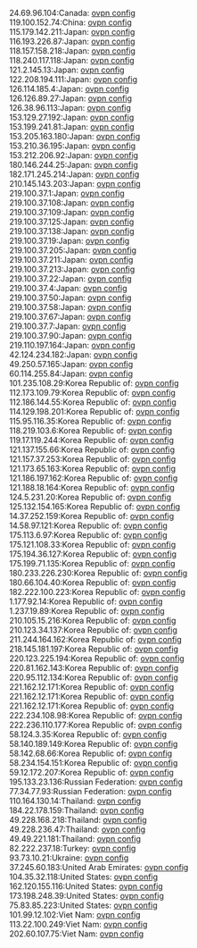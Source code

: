 24.69.96.104:Canada: [ovpn config](vpn/24_69_96_104.ovpn)  
119.100.152.74:China: [ovpn config](vpn/119_100_152_74.ovpn)  
115.179.142.211:Japan: [ovpn config](vpn/115_179_142_211.ovpn)  
116.193.226.87:Japan: [ovpn config](vpn/116_193_226_87.ovpn)  
118.157.158.218:Japan: [ovpn config](vpn/118_157_158_218.ovpn)  
118.240.117.118:Japan: [ovpn config](vpn/118_240_117_118.ovpn)  
121.2.145.13:Japan: [ovpn config](vpn/121_2_145_13.ovpn)  
122.208.194.111:Japan: [ovpn config](vpn/122_208_194_111.ovpn)  
126.114.185.4:Japan: [ovpn config](vpn/126_114_185_4.ovpn)  
126.126.89.27:Japan: [ovpn config](vpn/126_126_89_27.ovpn)  
126.38.96.113:Japan: [ovpn config](vpn/126_38_96_113.ovpn)  
153.129.27.192:Japan: [ovpn config](vpn/153_129_27_192.ovpn)  
153.199.241.81:Japan: [ovpn config](vpn/153_199_241_81.ovpn)  
153.205.163.180:Japan: [ovpn config](vpn/153_205_163_180.ovpn)  
153.210.36.195:Japan: [ovpn config](vpn/153_210_36_195.ovpn)  
153.212.206.92:Japan: [ovpn config](vpn/153_212_206_92.ovpn)  
180.146.244.25:Japan: [ovpn config](vpn/180_146_244_25.ovpn)  
182.171.245.214:Japan: [ovpn config](vpn/182_171_245_214.ovpn)  
210.145.143.203:Japan: [ovpn config](vpn/210_145_143_203.ovpn)  
219.100.37.1:Japan: [ovpn config](vpn/219_100_37_1.ovpn)  
219.100.37.108:Japan: [ovpn config](vpn/219_100_37_108.ovpn)  
219.100.37.109:Japan: [ovpn config](vpn/219_100_37_109.ovpn)  
219.100.37.125:Japan: [ovpn config](vpn/219_100_37_125.ovpn)  
219.100.37.138:Japan: [ovpn config](vpn/219_100_37_138.ovpn)  
219.100.37.19:Japan: [ovpn config](vpn/219_100_37_19.ovpn)  
219.100.37.205:Japan: [ovpn config](vpn/219_100_37_205.ovpn)  
219.100.37.211:Japan: [ovpn config](vpn/219_100_37_211.ovpn)  
219.100.37.213:Japan: [ovpn config](vpn/219_100_37_213.ovpn)  
219.100.37.22:Japan: [ovpn config](vpn/219_100_37_22.ovpn)  
219.100.37.4:Japan: [ovpn config](vpn/219_100_37_4.ovpn)  
219.100.37.50:Japan: [ovpn config](vpn/219_100_37_50.ovpn)  
219.100.37.58:Japan: [ovpn config](vpn/219_100_37_58.ovpn)  
219.100.37.67:Japan: [ovpn config](vpn/219_100_37_67.ovpn)  
219.100.37.7:Japan: [ovpn config](vpn/219_100_37_7.ovpn)  
219.100.37.90:Japan: [ovpn config](vpn/219_100_37_90.ovpn)  
219.110.197.164:Japan: [ovpn config](vpn/219_110_197_164.ovpn)  
42.124.234.182:Japan: [ovpn config](vpn/42_124_234_182.ovpn)  
49.250.57.165:Japan: [ovpn config](vpn/49_250_57_165.ovpn)  
60.114.255.84:Japan: [ovpn config](vpn/60_114_255_84.ovpn)  
101.235.108.29:Korea Republic of: [ovpn config](vpn/101_235_108_29.ovpn)  
112.173.109.79:Korea Republic of: [ovpn config](vpn/112_173_109_79.ovpn)  
112.186.144.55:Korea Republic of: [ovpn config](vpn/112_186_144_55.ovpn)  
114.129.198.201:Korea Republic of: [ovpn config](vpn/114_129_198_201.ovpn)  
115.95.116.35:Korea Republic of: [ovpn config](vpn/115_95_116_35.ovpn)  
118.219.103.6:Korea Republic of: [ovpn config](vpn/118_219_103_6.ovpn)  
119.17.119.244:Korea Republic of: [ovpn config](vpn/119_17_119_244.ovpn)  
121.137.155.66:Korea Republic of: [ovpn config](vpn/121_137_155_66.ovpn)  
121.157.37.253:Korea Republic of: [ovpn config](vpn/121_157_37_253.ovpn)  
121.173.65.163:Korea Republic of: [ovpn config](vpn/121_173_65_163.ovpn)  
121.186.197.162:Korea Republic of: [ovpn config](vpn/121_186_197_162.ovpn)  
121.188.18.164:Korea Republic of: [ovpn config](vpn/121_188_18_164.ovpn)  
124.5.231.20:Korea Republic of: [ovpn config](vpn/124_5_231_20.ovpn)  
125.132.154.165:Korea Republic of: [ovpn config](vpn/125_132_154_165.ovpn)  
14.37.252.159:Korea Republic of: [ovpn config](vpn/14_37_252_159.ovpn)  
14.58.97.121:Korea Republic of: [ovpn config](vpn/14_58_97_121.ovpn)  
175.113.6.97:Korea Republic of: [ovpn config](vpn/175_113_6_97.ovpn)  
175.121.108.33:Korea Republic of: [ovpn config](vpn/175_121_108_33.ovpn)  
175.194.36.127:Korea Republic of: [ovpn config](vpn/175_194_36_127.ovpn)  
175.199.71.135:Korea Republic of: [ovpn config](vpn/175_199_71_135.ovpn)  
180.233.226.230:Korea Republic of: [ovpn config](vpn/180_233_226_230.ovpn)  
180.66.104.40:Korea Republic of: [ovpn config](vpn/180_66_104_40.ovpn)  
182.222.100.223:Korea Republic of: [ovpn config](vpn/182_222_100_223.ovpn)  
1.177.92.14:Korea Republic of: [ovpn config](vpn/1_177_92_14.ovpn)  
1.237.19.89:Korea Republic of: [ovpn config](vpn/1_237_19_89.ovpn)  
210.105.15.216:Korea Republic of: [ovpn config](vpn/210_105_15_216.ovpn)  
210.123.34.137:Korea Republic of: [ovpn config](vpn/210_123_34_137.ovpn)  
211.244.164.162:Korea Republic of: [ovpn config](vpn/211_244_164_162.ovpn)  
218.145.181.197:Korea Republic of: [ovpn config](vpn/218_145_181_197.ovpn)  
220.123.225.194:Korea Republic of: [ovpn config](vpn/220_123_225_194.ovpn)  
220.81.162.143:Korea Republic of: [ovpn config](vpn/220_81_162_143.ovpn)  
220.95.112.134:Korea Republic of: [ovpn config](vpn/220_95_112_134.ovpn)  
221.162.12.171:Korea Republic of: [ovpn config](vpn/221_162_12_171.ovpn)  
221.162.12.171:Korea Republic of: [ovpn config](vpn/221_162_12_171.ovpn)  
221.162.12.171:Korea Republic of: [ovpn config](vpn/221_162_12_171.ovpn)  
222.234.108.98:Korea Republic of: [ovpn config](vpn/222_234_108_98.ovpn)  
222.236.110.177:Korea Republic of: [ovpn config](vpn/222_236_110_177.ovpn)  
58.124.3.35:Korea Republic of: [ovpn config](vpn/58_124_3_35.ovpn)  
58.140.189.149:Korea Republic of: [ovpn config](vpn/58_140_189_149.ovpn)  
58.142.68.66:Korea Republic of: [ovpn config](vpn/58_142_68_66.ovpn)  
58.234.154.151:Korea Republic of: [ovpn config](vpn/58_234_154_151.ovpn)  
59.12.172.207:Korea Republic of: [ovpn config](vpn/59_12_172_207.ovpn)  
195.133.23.136:Russian Federation: [ovpn config](vpn/195_133_23_136.ovpn)  
77.34.77.93:Russian Federation: [ovpn config](vpn/77_34_77_93.ovpn)  
110.164.130.14:Thailand: [ovpn config](vpn/110_164_130_14.ovpn)  
184.22.178.159:Thailand: [ovpn config](vpn/184_22_178_159.ovpn)  
49.228.168.218:Thailand: [ovpn config](vpn/49_228_168_218.ovpn)  
49.228.236.47:Thailand: [ovpn config](vpn/49_228_236_47.ovpn)  
49.49.221.181:Thailand: [ovpn config](vpn/49_49_221_181.ovpn)  
82.222.237.18:Turkey: [ovpn config](vpn/82_222_237_18.ovpn)  
93.73.10.21:Ukraine: [ovpn config](vpn/93_73_10_21.ovpn)  
37.245.60.183:United Arab Emirates: [ovpn config](vpn/37_245_60_183.ovpn)  
104.35.32.118:United States: [ovpn config](vpn/104_35_32_118.ovpn)  
162.120.155.116:United States: [ovpn config](vpn/162_120_155_116.ovpn)  
173.198.248.39:United States: [ovpn config](vpn/173_198_248_39.ovpn)  
75.83.85.223:United States: [ovpn config](vpn/75_83_85_223.ovpn)  
101.99.12.102:Viet Nam: [ovpn config](vpn/101_99_12_102.ovpn)  
113.22.100.249:Viet Nam: [ovpn config](vpn/113_22_100_249.ovpn)  
202.60.107.75:Viet Nam: [ovpn config](vpn/202_60_107_75.ovpn)  

